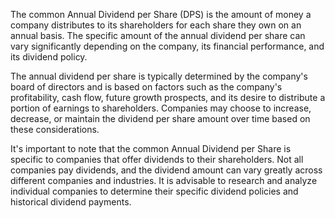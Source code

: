 The common Annual Dividend per Share (DPS) is the amount of money a company distributes to its shareholders for each share they own on an annual basis. The specific amount of the annual dividend per share can vary significantly depending on the company, its financial performance, and its dividend policy.

The annual dividend per share is typically determined by the company's board of directors and is based on factors such as the company's profitability, cash flow, future growth prospects, and its desire to distribute a portion of earnings to shareholders. Companies may choose to increase, decrease, or maintain the dividend per share amount over time based on these considerations.

It's important to note that the common Annual Dividend per Share is specific to companies that offer dividends to their shareholders. Not all companies pay dividends, and the dividend amount can vary greatly across different companies and industries. It is advisable to research and analyze individual companies to determine their specific dividend policies and historical dividend payments.